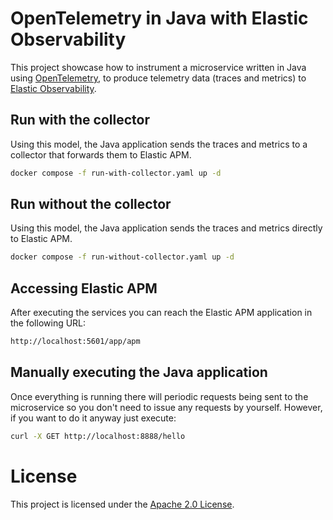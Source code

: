 # OpenTelemetry in Java with Elastic Observability

This project showcase how to instrument a microservice written in Java using [OpenTelemetry](https://opentelemetry.io/), to produce telemetry data (traces and metrics) to [Elastic Observability](https://www.elastic.co/observability).

## Run with the collector

Using this model, the Java application sends the traces and metrics to a collector that forwards them to Elastic APM.

```bash
docker compose -f run-with-collector.yaml up -d
```

## Run without the collector

Using this model, the Java application sends the traces and metrics directly to Elastic APM.

```bash
docker compose -f run-without-collector.yaml up -d
```

## Accessing Elastic APM

After executing the services you can reach the Elastic APM application in the following URL:

```bash
http://localhost:5601/app/apm
```

## Manually executing the Java application

Once everything is running there will periodic requests being sent to the microservice so you don't need to issue any requests by yourself. However, if you want to do it anyway just execute:

```bash
curl -X GET http://localhost:8888/hello
```

# License

This project is licensed under the [Apache 2.0 License](./LICENSE).
